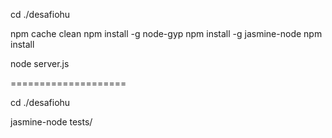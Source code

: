 cd ./desafiohu

npm cache clean
npm install -g node-gyp
npm install -g jasmine-node
npm install

node server.js

====================

cd ./desafiohu

jasmine-node tests/

